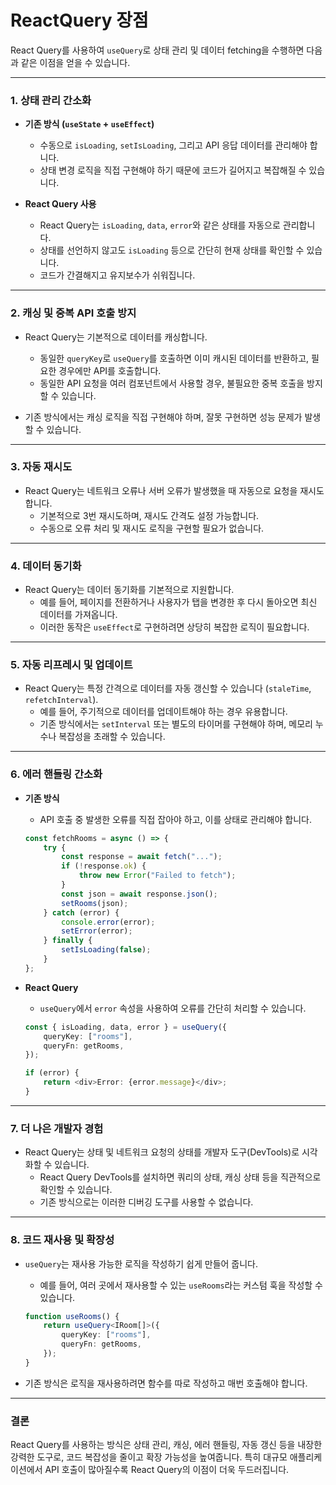 # ReactQuery 장점
React Query를 사용하여 `useQuery`로 상태 관리 및 데이터 fetching을 수행하면 다음과 같은 이점을 얻을 수 있습니다.

---

### **1. 상태 관리 간소화**
- **기존 방식 (`useState` + `useEffect`)**
  - 수동으로 `isLoading`, `setIsLoading`, 그리고 API 응답 데이터를 관리해야 합니다.
  - 상태 변경 로직을 직접 구현해야 하기 때문에 코드가 길어지고 복잡해질 수 있습니다.

- **React Query 사용**
  - React Query는 `isLoading`, `data`, `error`와 같은 상태를 자동으로 관리합니다.
  - 상태를 선언하지 않고도 `isLoading` 등으로 간단히 현재 상태를 확인할 수 있습니다.
  - 코드가 간결해지고 유지보수가 쉬워집니다.

---

### **2. 캐싱 및 중복 API 호출 방지**
- React Query는 기본적으로 데이터를 캐싱합니다.
  - 동일한 `queryKey`로 `useQuery`를 호출하면 이미 캐시된 데이터를 반환하고, 필요한 경우에만 API를 호출합니다.
  - 동일한 API 요청을 여러 컴포넌트에서 사용할 경우, 불필요한 중복 호출을 방지할 수 있습니다.

- 기존 방식에서는 캐싱 로직을 직접 구현해야 하며, 잘못 구현하면 성능 문제가 발생할 수 있습니다.

---

### **3. 자동 재시도**
- React Query는 네트워크 오류나 서버 오류가 발생했을 때 자동으로 요청을 재시도합니다.
  - 기본적으로 3번 재시도하며, 재시도 간격도 설정 가능합니다.
  - 수동으로 오류 처리 및 재시도 로직을 구현할 필요가 없습니다.

---

### **4. 데이터 동기화**
- React Query는 데이터 동기화를 기본적으로 지원합니다.
  - 예를 들어, 페이지를 전환하거나 사용자가 탭을 변경한 후 다시 돌아오면 최신 데이터를 가져옵니다.
  - 이러한 동작은 `useEffect`로 구현하려면 상당히 복잡한 로직이 필요합니다.

---

### **5. 자동 리프레시 및 업데이트**
- React Query는 특정 간격으로 데이터를 자동 갱신할 수 있습니다 (`staleTime`, `refetchInterval`).
  - 예를 들어, 주기적으로 데이터를 업데이트해야 하는 경우 유용합니다.
  - 기존 방식에서는 `setInterval` 또는 별도의 타이머를 구현해야 하며, 메모리 누수나 복잡성을 초래할 수 있습니다.

---

### **6. 에러 핸들링 간소화**
- **기존 방식**
  - API 호출 중 발생한 오류를 직접 잡아야 하고, 이를 상태로 관리해야 합니다.

  ```ts
  const fetchRooms = async () => {
      try {
          const response = await fetch("...");
          if (!response.ok) {
              throw new Error("Failed to fetch");
          }
          const json = await response.json();
          setRooms(json);
      } catch (error) {
          console.error(error);
          setError(error);
      } finally {
          setIsLoading(false);
      }
  };
  ```

- **React Query**
  - `useQuery`에서 `error` 속성을 사용하여 오류를 간단히 처리할 수 있습니다.
  ```ts
  const { isLoading, data, error } = useQuery({
      queryKey: ["rooms"],
      queryFn: getRooms,
  });

  if (error) {
      return <div>Error: {error.message}</div>;
  }
  ```

---

### **7. 더 나은 개발자 경험**
- React Query는 상태 및 네트워크 요청의 상태를 개발자 도구(DevTools)로 시각화할 수 있습니다.
  - React Query DevTools를 설치하면 쿼리의 상태, 캐싱 상태 등을 직관적으로 확인할 수 있습니다.
  - 기존 방식으로는 이러한 디버깅 도구를 사용할 수 없습니다.

---

### **8. 코드 재사용 및 확장성**
- `useQuery`는 재사용 가능한 로직을 작성하기 쉽게 만들어 줍니다.
  - 예를 들어, 여러 곳에서 재사용할 수 있는 `useRooms`라는 커스텀 훅을 작성할 수 있습니다.
  ```ts
  function useRooms() {
      return useQuery<IRoom[]>({
          queryKey: ["rooms"],
          queryFn: getRooms,
      });
  }
  ```

- 기존 방식은 로직을 재사용하려면 함수를 따로 작성하고 매번 호출해야 합니다.

---

### **결론**
React Query를 사용하는 방식은 상태 관리, 캐싱, 에러 핸들링, 자동 갱신 등을 내장한 강력한 도구로, 코드 복잡성을 줄이고 확장 가능성을 높여줍니다. 특히 대규모 애플리케이션에서 API 호출이 많아질수록 React Query의 이점이 더욱 두드러집니다.